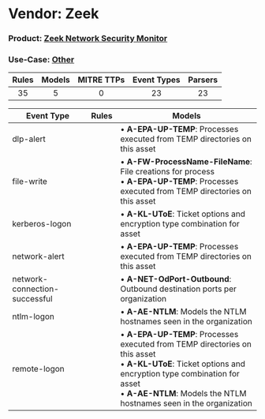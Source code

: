 Vendor: Zeek
============
### Product: [Zeek Network Security Monitor](../ds_zeek_zeek_network_security_monitor.md)
### Use-Case: [Other](../../../../UseCases/uc_other.md)

| Rules | Models | MITRE TTPs | Event Types | Parsers |
|:-----:|:------:|:----------:|:-----------:|:-------:|
|  35   |   5    |     0      |     23      |   23    |

| Event Type                    | Rules | Models                                                                                                                                                                                                                                      |
| ----------------------------- | ----- | ------------------------------------------------------------------------------------------------------------------------------------------------------------------------------------------------------------------------------------------- |
| dlp-alert                     |       |  • <b>A-EPA-UP-TEMP</b>: Processes executed from TEMP directories on this asset                                                                                                                                                             |
| file-write                    |       |  • <b>A-FW-ProcessName-FileName</b>: File creations for process<br> • <b>A-EPA-UP-TEMP</b>: Processes executed from TEMP directories on this asset                                                                                          |
| kerberos-logon                |       |  • <b>A-KL-UToE</b>: Ticket options and encryption type combination for asset                                                                                                                                                               |
| network-alert                 |       |  • <b>A-EPA-UP-TEMP</b>: Processes executed from TEMP directories on this asset                                                                                                                                                             |
| network-connection-successful |       |  • <b>A-NET-OdPort-Outbound</b>: Outbound destination ports per organization                                                                                                                                                                |
| ntlm-logon                    |       |  • <b>A-AE-NTLM</b>: Models the NTLM hostnames seen in the organization                                                                                                                                                                     |
| remote-logon                  |       |  • <b>A-EPA-UP-TEMP</b>: Processes executed from TEMP directories on this asset<br> • <b>A-KL-UToE</b>: Ticket options and encryption type combination for asset<br> • <b>A-AE-NTLM</b>: Models the NTLM hostnames seen in the organization |